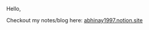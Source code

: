 Hello,

Checkout my notes/blog here: [abhinay1997.notion.site](https://abhinay1997.notion.site/Abhi-s-Notes-1fd4828f9eaa80e09ea2d1f24992731b)
